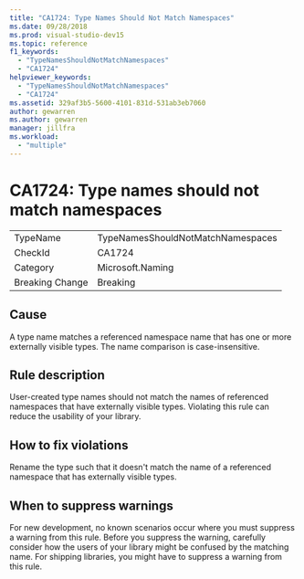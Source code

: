```yaml
---
title: "CA1724: Type Names Should Not Match Namespaces"
ms.date: 09/28/2018
ms.prod: visual-studio-dev15
ms.topic: reference
f1_keywords:
  - "TypeNamesShouldNotMatchNamespaces"
  - "CA1724"
helpviewer_keywords:
  - "TypeNamesShouldNotMatchNamespaces"
  - "CA1724"
ms.assetid: 329af3b5-5600-4101-831d-531ab3eb7060
author: gewarren
ms.author: gewarren
manager: jillfra
ms.workload:
  - "multiple"
---
```

# CA1724: Type names should not match namespaces

|||
|-|-|
|TypeName|TypeNamesShouldNotMatchNamespaces|
|CheckId|CA1724|
|Category|Microsoft.Naming|
|Breaking Change|Breaking|

## Cause

A type name matches a referenced namespace name that has one or more externally visible types. The name comparison is case-insensitive.

## Rule description

User-created type names should not match the names of referenced namespaces that have externally visible types. Violating this rule can reduce the usability of your library.

## How to fix violations

Rename the type such that it doesn't match the name of a referenced namespace that has externally visible types.

## When to suppress warnings

For new development, no known scenarios occur where you must suppress a warning from this rule. Before you suppress the warning, carefully consider how the users of your library might be confused by the matching name. For shipping libraries, you might have to suppress a warning from this rule.